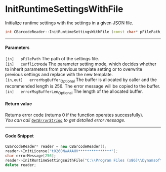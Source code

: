 
# InitRuntimeSettingsWithFile

Initialize runtime settings with the settings in a given JSON file.

```cpp
int CBarcodeReader::InitRuntimeSettingsWithFile (const char* pFilePath, const ConflictMode conflictMode, char errorMsgBuffer[] = NULL, int errorMsgBufferLen = 0)	
```   

---
   
#### Parameters
`[in]	pFilePath` The path of the settings file.  
`[in]	conflictMode` The parameter setting mode, which decides whether to inherit parameters from previous template setting or to overwrite previous settings and replace with the new template.  
`[in,out]	errorMsgBuffer`<sub>Optional</sub> The buffer is allocated by caller and the recommended length is 256. The error message will be copied to the buffer.  
`[in]	errorMsgBufferLen`<sub>Optional</sub> The length of the allocated buffer.

#### Return value
Returns error code (returns 0 if the function operates successfully).    
*You can call [`GetErrorString`](GetErrorString.md) to get detailed error message.*

---

#### Code Snippet
```cpp
CBarcodeReader* reader = new CBarcodeReader();
reader->InitLicense("t0260NwAAAHV***************");
char errorMessage[256];
reader->InitRuntimeSettingsWithFile("C:\\Program Files (x86)\\Dynamsoft\\{Version number}\\Templates\\RuntimeSettings.json", CM_OVERWRITE, errorMessage, 256);
delete reader;
```
